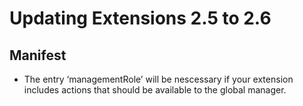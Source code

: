 <!--
parent:
    title: TAO_2_6
author:
    - 'Joel Bout'
created_at: '2013-11-18 11:19:39'
updated_at: '2013-11-18 11:19:39'
tags:
    - 'TAO 2 6'
-->

Updating Extensions 2.5 to 2.6
==============================

Manifest
--------

-   The entry ‘managementRole’ will be nescessary if your extension includes actions that should be available to the global manager.

